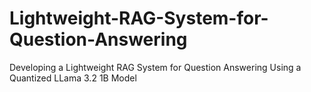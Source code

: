 # Lightweight-RAG-System-for-Question-Answering
Developing a Lightweight RAG System for Question Answering Using a Quantized LLama 3.2 1B Model
